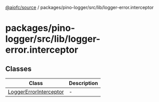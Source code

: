 [@aiofc/source](../../../../../index.md) / packages/pino-logger/src/lib/logger-error.interceptor

# packages/pino-logger/src/lib/logger-error.interceptor

## Classes

| Class | Description |
| ------ | ------ |
| [LoggerErrorInterceptor](classes/LoggerErrorInterceptor.md) | - |
